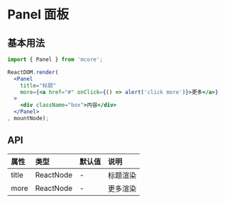 # Panel 面板



## 基本用法
```jsx
import { Panel } from 'mcore';

ReactDOM.render(
  <Panel
    title="标题"
    more={<a href="#" onClick={() => alert('click more')}>更多</a>}
  >
    <div className="box">内容</div>
  </Panel>
, mountNode);
```



## API

| 属性 | 类型 | 默认值 | 说明 |
| :--- | :--- | :--- | :--- |
| title | ReactNode | - | 标题渲染 |
| more | ReactNode | - | 更多渲染 |
